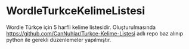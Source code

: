 # WordleTurkceKelimeListesi
Wordle Türkçe için 5 harfli kelime listesidir.
Oluşturulmasında https://github.com/CanNuhlar/Turkce-Kelime-Listesi adlı repo baz alınıp python ile gerekli düzenlemeler yapılmıştır.